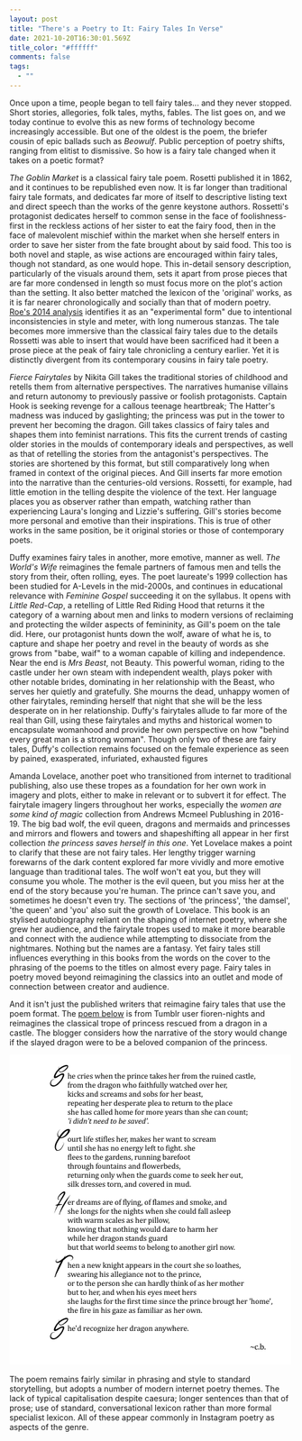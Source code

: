 ```yaml
---
layout: post
title: "There's a Poetry to It: Fairy Tales In Verse"
date: 2021-10-20T16:30:01.569Z
title_color: "#ffffff"
comments: false
tags:
  - ""
---
```

Once upon a time, people began to tell fairy tales... and they never stopped. Short stories, allegories, folk tales,  myths, fables. The list goes on, and we today continue to evolve this as new forms of technology become increasingly accessible. But one of the oldest is the poem, the briefer cousin of epic ballads such as *Beowulf*. Public perception of poetry shifts, ranging from elitist to dismissive. So how is a fairy tale changed when it takes on a poetic format?

*The Goblin Market* is a classical fairy tale poem. Rosetti published it in 1862, and it continues to be republished even now. It is far longer than traditional fairy tale formats, and dedicates far more of itself to descriptive listing text and direct speech than the works of the genre keystone authors. Rossetti's protagonist dedicates herself to common sense in the face of foolishness- first in the reckless actions of her sister to eat the fairy food, then in the face of malevolent mischief within the market when she herself enters in order to save her sister from the fate brought about by said food. This too is both novel and staple, as wise actions are encouraged within fairy tales, though not standard, as one would hope. This in-detail sensory description, particularly of the visuals around them, sets it apart from prose pieces that are far more condensed in length so must focus more on the plot's action than the setting. It also better matched the lexicon of the 'original' works, as it is far nearer chronologically and socially than that of modern poetry. [Roe's 2014 analysis](https://www.bl.uk/romantics-and-victorians/articles/an-introduction-to-goblin-market) identifies it as an "experimental form" due to intentional inconsistencies in style and meter, with long numerous stanzas. The tale becomes more immersive than the classical fairy tales due to the details Rossetti was able to insert that would have been sacrificed had it been a prose piece at the peak of fairy tale chronicling a century earlier. Yet it is distinctly divergent from its contemporary cousins in fairy tale poetry.

*Fierce Fairytales* by Nikita Gill takes the traditional stories of childhood and retells them from alternative perspectives. The narratives humanise villains and return autonomy to previously passive or foolish protagonists. Captain Hook is seeking revenge for a callous teenage heartbreak; The Hatter's madness was induced by gaslighting; the princess was put in the tower to prevent her becoming the dragon. Gill takes classics of fairy tales and shapes them into feminist narrations. This fits the current trends of casting older stories in the moulds of contemporary ideals and perspectives, as well as that of retelling the stories from the antagonist's perspectives. The stories are shortened by this format, but still comparatively long when framed in context of the original pieces. And Gill inserts far more emotion into the narrative than the centuries-old versions. Rossetti, for example, had little emotion in the telling despite the violence of the text. Her language places you as observer rather than empath, watching rather than experiencing Laura's longing and Lizzie's suffering. Gill's stories become more personal and emotive than their inspirations. This is true of other works in the same position, be it original stories or those of contemporary poets.

Duffy examines fairy tales in another, more emotive, manner as well. *The World's Wife* reimagines the female partners of famous men and tells the story from their, often rolling, eyes. The poet laureate's 1999 collection has been studied for A-Levels in the mid-2000s, and continues in educational relevance with *Feminine Gospel* succeeding it on the syllabus. It opens with *Little Red-Cap*, a retelling of Little Red Riding Hood that returns it the category of a warning about men and links to modern versions of reclaiming and protecting the wilder aspects of femininity, as Gill's poem on the tale did. Here, our protagonist hunts down the wolf, aware of what he is, to capture and shape her poetry and revel in the beauty of words as she grows from "babe, waif" to a woman capable of killing and independence. Near the end is *Mrs Beast*, not Beauty. This powerful woman, riding to the castle under her own steam with independent wealth, plays poker with other notable brides, dominating in her relationship with the Beast, who serves her quietly and gratefully. She mourns the dead, unhappy women of other fairytales, reminding herself that night that she will be the less desperate on in her relationship. Duffy's fairytales allude to far more of the real than Gill, using these fairytales and myths and historical women to encapsulate womanhood and provide her own perspective on how "behind every great man is a strong woman". Though only two of these are fairy tales, Duffy's collection remains focused on the female experience as seen by pained, exasperated, infuriated, exhausted figures

Amanda Lovelace, another poet who transitioned from internet to traditional publishing, also use these tropes as a foundation for her own work in imagery and plots, either to make in relevant or to subvert it for effect. The fairytale imagery lingers throughout her works, especially the *women are some kind of magic* collection from Andrews Mcmeel Publushing in 2016-19. The big bad wolf, the evil queen, dragons and mermaids and princesses and mirrors and flowers and towers and shapeshifting all appear in her first collection *the princess saves herself in this one*. Yet Lovelace makes a point to clarify that these are not fairy tales. Her lengthy trigger warning forewarns of the dark content explored far more vividly and more emotive language than traditional tales. The wolf won't eat you, but they will consume you whole. The mother is the evil queen, but you miss her at the end of the story because you're human. The prince can't save you, and sometimes he doesn't even try. The sections of 'the princess', 'the damsel', 'the queen' and 'you' also suit the growth of Lovelace. This book is an stylised autobiography reliant on the shaping of internet poetry, where she grew her audience, and the fairytale tropes used to make it more bearable and connect with the audience while attempting to dissociate from the nightmares. Nothing but the names are a fantasy. Yet fairy tales still influences everything in this books from the words on the cover to the phrasing of the poems to the titles on almost every page. Fairy tales in poetry moved beyond reimagining the classics into an outlet and mode of connection between creator and audience.

And it isn't just the published writers that reimagine fairy tales that use the poem format. The [poem below](https://fioren-nights.tumblr.com/post/128616392320) is from Tumblr user fioren-nights and reimagines the classical trope of princess rescued from a dragon in a castle. The blogger considers how the narrative of the story would change if the slayed dragon were to be a beloved companion of the princess.

![](../uploads/article13-tumblrdragonpoem.png)

The poem remains fairly similar in phrasing and style to standard storytelling, but adopts a number of modern internet poetry themes. The lack of typical capitalisation despite caesura; longer sentences than that of prose; use of standard, conversational lexicon rather than more formal specialist lexicon. All of these appear commonly in Instagram poetry as aspects of the genre.